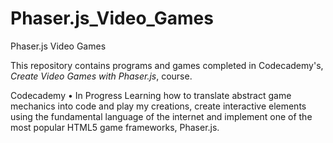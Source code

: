 # Phaser.js_Video_Games
Phaser.js Video Games

This repository contains programs and games completed in Codecademy's, _Create Video Games with Phaser.js_, course.

Codecademy • In Progress
Learning how to translate abstract game mechanics into code and play my creations, create interactive elements using the fundamental language of the internet and implement one of the most popular HTML5 game frameworks, Phaser.js.

